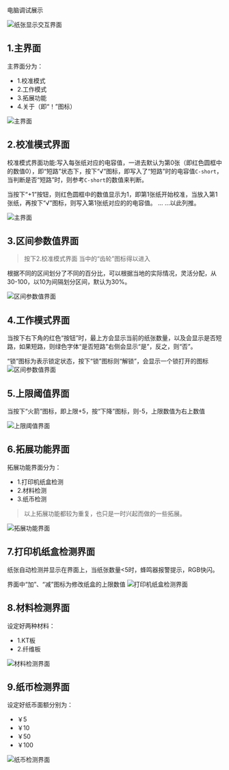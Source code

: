 
电脑调试展示

![纸张显示交互界面](/docs/pictures/hmi/paper_hmi.gif)

## 1.主界面
主界面分为：
- 1.校准模式
- 2.工作模式
- 3.拓展功能
- 4.关于（即“！”图标）

![主界面](/docs/pictures/hmi/hmi1.png)

## 2.校准模式界面
校准模式界面功能:写入每张纸对应的电容值，一进去默认为第0张（即红色圆框中的数值0），即“短路”状态下，按下“√”图标，即写入了“短路”时的电容值`C-short`，当判断是否“短路”时，则参考`C-short`的数值来判断。


当按下“+1”按钮，则红色圆框中的数值显示为1，即第1张纸开始校准，当放入第1张纸，再按下“√”图标，则写入第1张纸对应的的电容值。
... ...以此列推。

![主界面](/docs/pictures/hmi/hmi2.png)

## 3.区间参数值界面
> 按下2.校准模式界面 当中的“齿轮”图标得以进入

根据不同的区间划分了不同的百分比，可以根据当地的实际情况，灵活分配，从30-100，以10为间隔划分区间，默认为30%。

![区间参数值界面](/docs/pictures/hmi/hmi3.png)

## 4.工作模式界面
当按下右下角的红色“按钮”时，最上方会显示当前的纸张数量，以及会显示是否短路，如果短路，则绿色字体“是否短路”右侧会显示“是”，反之，则“否”。

“锁”图标为表示锁定状态，按下“锁”图标则“解锁”，会显示一个锁打开的图标
![区间参数值界面](/docs/pictures/hmi/hmi4.png)

## 5.上限阈值界面
当按下“火箭”图标，即上限+5，按“下降”图标，则-5，上限数值为右上数值

![上限阈值界面](/docs/pictures/hmi/hmi5.png)

## 6.拓展功能界面
拓展功能界面分为：
- 1.打印机纸盒检测
- 2.材料检测
- 3.纸币检测
> 以上拓展功能都较为重复，也只是一时兴起而做的一些拓展。

![拓展功能界面](/docs/pictures/hmi/hmi6.png)

## 7.打印机纸盒检测界面
纸张自动检测并显示在界面上，当纸张数量<5时，蜂鸣器报警提示，RGB快闪。

界面中“加”、“减”图标为修改纸盒的上限数值
![打印机纸盒检测界面](/docs/pictures/hmi/hmi7.png)

## 8.材料检测界面
设定好两种材料：
- 1.KT板
- 2.纤维板

![材料检测界面](/docs/pictures/hmi/hmi8.png)

## 9.纸币检测界面
设定好纸币面额分别为：
- ￥5
- ￥10
- ￥50
- ￥100

![纸币检测界面](/docs/pictures/hmi/hmi9.png)